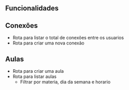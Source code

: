 ## Funcionalidades

## Conexões

- Rota para listar o total de conexões entre os usuarios
- Rota para criar uma nova conexão

## Aulas

- Rota para criar uma aula
- Rota para listar aulas
  - Filtrar por materia, dia da semana e horario


